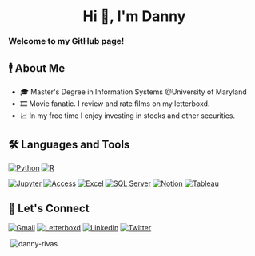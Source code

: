 <h1 align="center">Hi 👋, I'm Danny</h1>

### Welcome to my GitHub page!

## 🕴️ About Me
- 🎓 Master's Degree in Information Systems @University of Maryland
- 🎞️ Movie fanatic. I review and rate films on my letterboxd. 
- 📈 In my free time I enjoy investing in stocks and other securities.

## 🛠️ Languages and Tools
[![Python](https://img.shields.io/badge/Python-3776AB?style=flat&logo=python&logoColor=white)](https://www.python.org/)
[![R](https://img.shields.io/badge/R-276DC3?style=flat&logo=r&logoColor=white)](https://r-project.org/)

[![Jupyter](https://img.shields.io/badge/Jupyter-F37626?style=flat&logo=jupyter&logoColor=white)](https://shields.io/)
[![Access](https://img.shields.io/badge/Microsoft_Access-A4373A?style=flat&logo=microsoft-access&logoColor=white)](https://shields.io/)
[![Excel](https://img.shields.io/badge/Microsoft_Excel-217346?style=flat&logo=microsoft-excel&logoColor=white)](https://shields.io/)
[![SQL Server](https://img.shields.io/badge/Microsoft_SQL_Server-CC2927?style=flat&logo=microsoft-sql-server&logoColor=white)](https://shields.io/)
[![Notion](https://img.shields.io/badge/Notion-ffffff?style=flat&logo=notion&logoColor=black)](https://notion.com/)
[![Tableau](https://img.shields.io/badge/Tableau-1C4481?style=flat&logo=tableau&logoColor=white)](https://tableau.com/)

## 🤝 Let's Connect
[![Gmail](https://img.shields.io/badge/Gmail-bb001b?style=flat&logo=gmail&logoColor=white)](https://mail.google.com/mail/?view=cm&source=mailto&to=dannyrivaes@gmail.com)
[![Letterboxd](https://img.shields.io/badge/Letterboxd-ff8000?style=flat&logo=letterboxd&logoColor=white)](https://letterboxd.com/dannyrivas/)
[![LinkedIn](https://img.shields.io/badge/LinkedIn-0077B5?style=flat&logo=linkedin&logoColor=white)](https://www.linkedin.com/in/dannyerivas/)
[![Twitter](https://img.shields.io/badge/Twitter-1DA1F2?style=flat&logo=twitter&logoColor=white)](https://twitter.com/dannyrivaes)


<p>&nbsp;<img align="center" src="https://github-readme-stats.vercel.app/api?username=danny-rivas&show_icons=true&locale=en" alt="danny-rivas" /></p>

